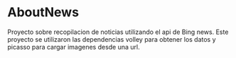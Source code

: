 # AboutNews
Proyecto sobre recopilacion de noticias utilizando el api de Bing news.
Este proyecto se utilizaron las dependencias volley para obtener los datos y picasso para cargar imagenes desde una url.
